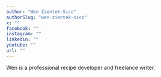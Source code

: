 ```yaml
---
author: "Wen Zientek-Sico"
authorSlug: "wen-zientek-sico"
x: ""
facebook: ""
instagram: ""
linkedin: ""
youtube: ""
url: ""
---
```


Wen is a professional recipe developer and freelance writer.
